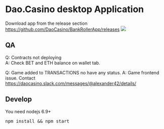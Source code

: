 # Dao.Casino desktop Application
Download app from the release section https://github.com/DaoCasino/BankRollerApp/releases
<img src="https://raw.githubusercontent.com/DaoCasino/BankRollerApp/master/public/assets/img/mac_screenshot.png">

## QA
Q: Contracts not deploying <br>
A: Check BET and ETH balance on wallet tab.

Q: Game added to TRANSACTIONS no have any status.
A: Game frontend issue. Contact https://daocasino.slack.com/messages/@alexander42/details/ 


## Develop
You need nodejs 6.9+
<pre>npm install && npm start</pre>
